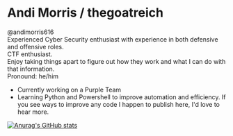 # Andi Morris / thegoatreich
@andimorris616  
Experienced Cyber Security enthusiast with experience in both defensive and offensive roles.  
CTF enthusiast.  
Enjoy taking things apart to figure out how they work and what I can do with that information.  
Pronound: he/him

 - Currently working on a Purple Team
 - Learning Python and Powershell to improve automation and efficiency. If you see ways to improve any code I happen to publish here, I'd love to hear more.


[![Anurag's GitHub stats](https://github-readme-stats.vercel.app/api?username=thegoatreich&theme=midnight-purple&showicons=true)](https://github.com/anuraghazra/github-readme-stats)
